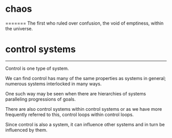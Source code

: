 # chaos
=======
The first who ruled over confusion, the void of emptiness, within the universe.

# control systems
-----------------

Control is one type of system.

We can find control has many of the same properties as systems in general; numerous systems interlocked in many ways.

One such way may be seen when there are hierarchies of systems paralleling progressions of goals.

There are also control systems within control systems or as we have more frequently referred to this, control loops within control loops.

Since control is also a system, it can influence other systems and in turn be influenced by them.